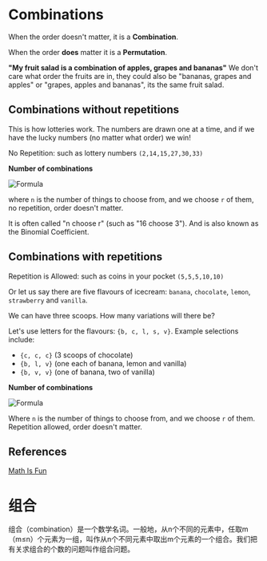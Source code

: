 # Combinations

When the order doesn't matter, it is a **Combination**.

When the order **does** matter it is a **Permutation**.

**"My fruit salad is a combination of apples, grapes and bananas"**
We don't care what order the fruits are in, they could also be 
"bananas, grapes and apples" or "grapes, apples and bananas", 
its the same fruit salad.

## Combinations without repetitions

This is how lotteries work. The numbers are drawn one at a 
time, and if we have the lucky numbers (no matter what order) 
we win!

No Repetition: such as lottery numbers `(2,14,15,27,30,33)`

**Number of combinations**

![Formula](https://www.mathsisfun.com/combinatorics/images/combinations-no-repeat.png)

where `n` is the number of things to choose from, and we choose `r` of them,
no repetition, order doesn't matter.

It is often called "n choose r" (such as "16 choose 3"). And is also known as the Binomial Coefficient.

## Combinations with repetitions

Repetition is Allowed: such as coins in your pocket `(5,5,5,10,10)`

Or let us say there are five flavours of icecream: 
`banana`, `chocolate`, `lemon`, `strawberry` and `vanilla`.

We can have three scoops. How many variations will there be?

Let's use letters for the flavours: `{b, c, l, s, v}`. 
Example selections include:

- `{c, c, c}` (3 scoops of chocolate)
- `{b, l, v}` (one each of banana, lemon and vanilla)
- `{b, v, v}` (one of banana, two of vanilla)

**Number of combinations**

![Formula](https://www.mathsisfun.com/combinatorics/images/combinations-repeat.gif)

Where `n` is the number of things to choose from, and we 
choose `r` of them. Repetition allowed, 
order doesn't matter.

## References

[Math Is Fun](https://www.mathsisfun.com/combinatorics/combinations-permutations.html)

# 组合

组合（combination）是一个数学名词。一般地，从n个不同的元素中，任取m（m≤n）个元素为一组，叫作从n个不同元素中取出m个元素的一个组合。我们把有关求组合的个数的问题叫作组合问题。